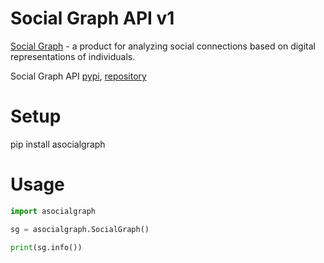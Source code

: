 # Social Graph API v1

<a href="https://t.me/friendly_graph_bot">Social Graph</a> - a product for analyzing social connections based on digital representations of individuals.

Social Graph API <a href="https://pypi.org/project/asocialgraph/">pypi</a>, <a href="https://github.com/asocial-graph/social-graph-api">repository</a>

# Setup
pip install asocialgraph

# Usage
```python
import asocialgraph

sg = asocialgraph.SocialGraph()

print(sg.info())
```
